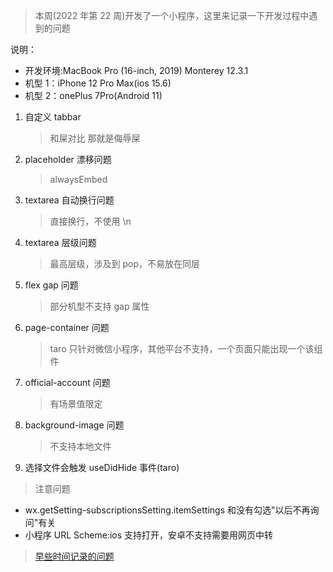 > 本周(2022 年第 22 周)开发了一个小程序，这里来记录一下开发过程中遇到的问题

说明：

- 开发环境:MacBook Pro (16-inch, 2019) Monterey 12.3.1
- 机型 1：iPhone 12 Pro Max(ios 15.6)
- 机型 2：onePlus 7Pro(Android 11)

1. 自定义 tabbar
   > 和屎对比 那就是侮辱屎
2. placeholder 漂移问题
   > alwaysEmbed
3. textarea 自动换行问题
   > 直接换行，不使用 \n
4. textarea 层级问题
   > 最高层级，涉及到 pop，不易放在同层
5. flex gap 问题
   > 部分机型不支持 gap 属性
6. page-container 问题
   > taro 只针对微信小程序，其他平台不支持，一个页面只能出现一个该组件
7. official-account 问题
   > 有场景值限定
8. background-image 问题
   > 不支持本地文件
9. 选择文件会触发 useDidHide 事件(taro)

> 注意问题

- wx.getSetting-subscriptionsSetting.itemSettings 和没有勾选"以后不再询问"有关
- 小程序 URL Scheme:ios 支持打开，安卓不支持需要用网页中转

> [早些时间记录的问题](https://www.yuque.com/mrtry/blog/hn5egr)

